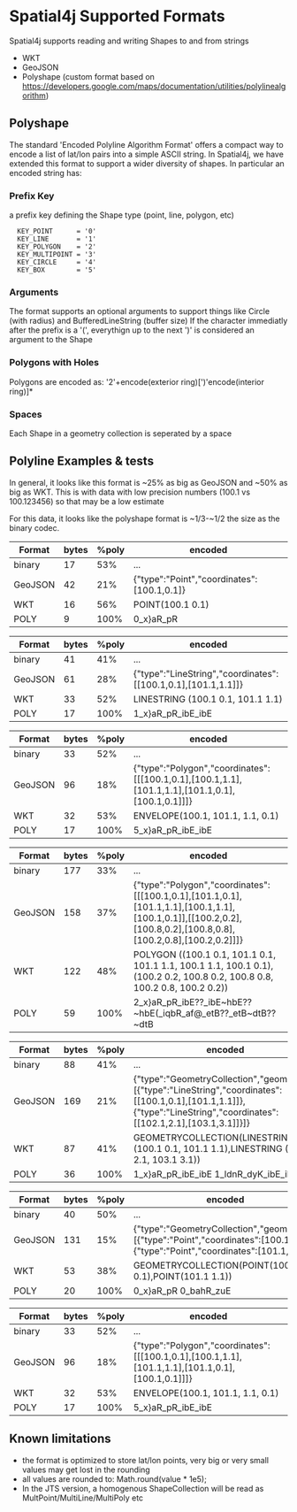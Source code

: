 # Spatial4j Supported Formats

Spatial4j supports reading and writing Shapes to and from strings

 * WKT
 * GeoJSON
 * Polyshape (custom format based on https://developers.google.com/maps/documentation/utilities/polylinealgorithm)


## Polyshape

The standard 'Encoded Polyline Algorithm Format' offers a compact way to encode a list of lat/lon pairs into a simple ASCII string.  In Spatial4j, we have extended this format to support a wider diversity of shapes.  In particular an encoded string has:


### Prefix Key
a prefix key defining the Shape type (point, line, polygon, etc)
```
  KEY_POINT      = '0'
  KEY_LINE       = '1'
  KEY_POLYGON    = '2'
  KEY_MULTIPOINT = '3'
  KEY_CIRCLE     = '4'
  KEY_BOX        = '5'
```

### Arguments
The format supports an optional arguments to support things like Circle (with radius) and BufferedLineString (buffer size)  If the character immediatly after the prefix is a '(', everythign up to the next ')' is considered an argument to the Shape

### Polygons with Holes
Polygons are encoded as:
'2'+encode(exterior ring)[')'encode(interior ring)]*

### Spaces
Each Shape in a geometry collection is seperated by a space


## Polyline Examples & tests
In general, it looks like this format is ~25% as big as GeoJSON and ~50% as big as WKT.  This is with data with low precision numbers (100.1 vs 100.123456) so that may be a low estimate

For this data, it looks like the polyshape format is ~1/3-~1/2 the size as the binary codec.  

Format | bytes | %poly | encoded
------ | ----- | ----- | -------
 binary | 17 | 53% | ...
GeoJSON | 42 | 21% | {"type":"Point","coordinates":[100.1,0.1]}
WKT | 16 | 56% | POINT(100.1 0.1)
POLY | 9 | 100% | 0_x}aR_pR


Format | bytes | %poly | encoded
------ | ----- | ----- | -------
 binary | 41 | 41% | ...
GeoJSON | 61 | 28% | {"type":"LineString","coordinates":[[100.1,0.1],[101.1,1.1]]}
WKT | 33 | 52% | LINESTRING (100.1 0.1, 101.1 1.1)
POLY | 17 | 100% | 1_x}aR_pR_ibE_ibE


Format | bytes | %poly | encoded
------ | ----- | ----- | -------
 binary | 33 | 52% | ...
GeoJSON | 96 | 18% | {"type":"Polygon","coordinates":[[[100.1,0.1],[100.1,1.1],[101.1,1.1],[101.1,0.1],[100.1,0.1]]]}
WKT | 32 | 53% | ENVELOPE(100.1, 101.1, 1.1, 0.1)
POLY | 17 | 100% | 5_x}aR_pR_ibE_ibE


Format | bytes | %poly | encoded
------ | ----- | ----- | -------
 binary | 177 | 33% | ...
GeoJSON | 158 | 37% | {"type":"Polygon","coordinates":[[[100.1,0.1],[101.1,0.1],[101.1,1.1],[100.1,1.1],[100.1,0.1]],[[100.2,0.2],[100.8,0.2],[100.8,0.8],[100.2,0.8],[100.2,0.2]]]}
WKT | 122 | 48% | POLYGON ((100.1 0.1, 101.1 0.1, 101.1 1.1, 100.1 1.1, 100.1 0.1), (100.2 0.2, 100.8 0.2, 100.8 0.8, 100.2 0.8, 100.2 0.2))
POLY | 59 | 100% | 2_x}aR_pR_ibE??_ibE~hbE??~hbE(_iqbR_af@_etB??_etB~dtB??~dtB


Format | bytes | %poly | encoded
------ | ----- | ----- | -------
 binary | 88 | 41% | ...
GeoJSON | 169 | 21% | {"type":"GeometryCollection","geometries": [{"type":"LineString","coordinates":[[100.1,0.1],[101.1,1.1]]},{"type":"LineString","coordinates":[[102.1,2.1],[103.1,3.1]]}]}
WKT | 87 | 41% | GEOMETRYCOLLECTION(LINESTRING (100.1 0.1, 101.1 1.1),LINESTRING (102.1 2.1, 103.1 3.1))
POLY | 36 | 100% | 1_x}aR_pR_ibE_ibE 1_ldnR_dyK_ibE_ibE


Format | bytes | %poly | encoded
------ | ----- | ----- | -------
 binary | 40 | 50% | ...
GeoJSON | 131 | 15% | {"type":"GeometryCollection","geometries": [{"type":"Point","coordinates":[100.1,0.1]},{"type":"Point","coordinates":[101.1,1.1]}]}
WKT | 53 | 38% | GEOMETRYCOLLECTION(POINT(100.1 0.1),POINT(101.1 1.1))
POLY | 20 | 100% | 0_x}aR_pR 0_bahR_zuE


Format | bytes | %poly | encoded
------ | ----- | ----- | -------
 binary | 33 | 52% | ...
GeoJSON | 96 | 18% | {"type":"Polygon","coordinates":[[[100.1,0.1],[100.1,1.1],[101.1,1.1],[101.1,0.1],[100.1,0.1]]]}
WKT | 32 | 53% | ENVELOPE(100.1, 101.1, 1.1, 0.1)
POLY | 17 | 100% | 5_x}aR_pR_ibE_ibE




## Known limitations
- the format is optimized to store lat/lon points, very big or very small values may get lost in the rounding
- all values are rounded to: Math.round(value * 1e5);
- In the JTS version, a homogenous ShapeCollection will be read as MultPoint/MultiLine/MultiPoly etc

